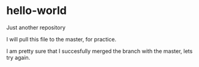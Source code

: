 # hello-world
Just another repository 

I will pull this file to the master, for practice. 

I am pretty sure that I succesfully merged the branch with the master, lets try again. 
